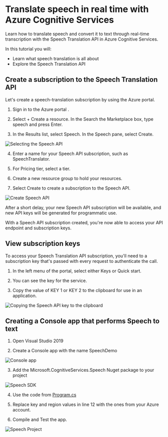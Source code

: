 # **Translate speech in real time with Azure Cognitive Services**

Learn how to translate speech and convert it to text through real-time transcription with the Speech Translation API in Azure Cognitive Services.

In this tutorial you will:
* Learn what speech translation is all about
* Explore the Speech Translation API

## Create a subscription to the Speech Translation API

Let's create a speech-translation subscription by using the Azure portal.

1. Sign in to the Azure portal .

2. Select + Create a resource. In the Search the Marketplace box, type speech and press Enter.

3. In the Results list, select Speech. In the Speech pane, select Create.

![Selecting the Speech API](/images/00.png)

4. Enter a name for your Speech API subscription, such as SpeechTranslator.

5. For Pricing tier, select a tier.

6. Create a new resource group to hold your resources.

7. Select Create to create a subscription to the Speech API.

![Create Speech API](/images/03.png)

After a short delay, your new Speech API subscription will be available, and new API keys will be generated for programmatic use.

With a Speech API subscription created, you're now able to access your API endpoint and subscription keys.

## View subscription keys

To access your Speech Translation API subscription, you'll need to a subscription key that's passed with every request to authenticate the call.

1. In the left menu of the portal, select either Keys or Quick start.

2. You can see the key for the service.

3. Copy the value of KEY 1 or KEY 2 to the clipboard for use in an application.

![Copying the Speech API key to the clipboard](/images/02.png)

## Creating a Console app that performs Speech to text

1. Open Visual Studio 2019

2. Create a Console app with the name SpeechDemo

![Console app](/images/03.png)

3. Add the Microsoft.CognitiveServices.Speech Nuget package to your project

![Speech SDK](/images/04.png)

4. Use the code from [Program.cs](/resources/Program.cs)

5. Replace key and region values in line 12 with the ones from your Azure account.

6. Compile and Test the app.

![Speech Project](/images/05.png)

